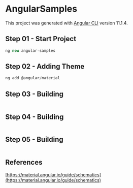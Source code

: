 # AngularSamples

This project was generated with [Angular CLI](https://github.com/angular/angular-cli) version 11.1.4.
## Step 01 - Start Project

```javascript
ng new angular-samples
```
## Step 02 - Adding Theme

```javascript
ng add @angular/material
```
## Step 03 - Building

```javascript
```
## Step 04 - Building 

```javascript
```
## Step 05 - Building

```javascript
```

## References

[https://material.angular.io/guide/schematics](https://material.angular.io/guide/schematics)